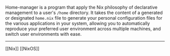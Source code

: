 Home-manager is a program that apply the Nix philosophy of declarative management to a user's `/home` directory. It takes the content of a generated or designated `home.nix` file to generate your personal configuration files for the various applications in your system, allowing you to automatically reproduce your preferred user environment across multiple machines, and switch user environments with ease. 

---
[[Nix]]
[[NixOS]]